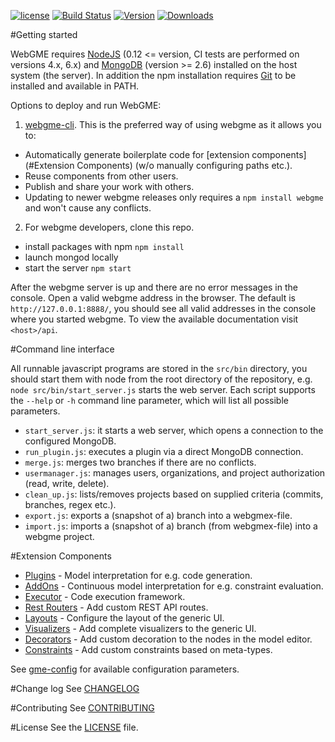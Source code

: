 [![license](https://img.shields.io/github/license/mashape/apistatus.svg?maxAge=2592000)](https://opensource.org/licenses/MIT)
[![Build Status](https://travis-ci.org/webgme/webgme.svg?branch=master)](https://travis-ci.org/webgme/webgme)
[![Version](https://badge.fury.io/js/webgme.svg)](https://www.npmjs.com/package/webgme)
[![Downloads](http://img.shields.io/npm/dm/webgme.svg?style=flat)](http://img.shields.io/npm/dm/webgme.svg?style=flat)

#Getting started

WebGME requires [NodeJS](https://nodejs.org/) (0.12 <= version, CI tests are performed on versions 4.x, 6.x) and [MongoDB](https://www.mongodb.com/) (version >= 2.6) installed on the host system (the server).
In addition the npm installation requires [Git](https://git-scm.com) to be installed and available in PATH.

Options to deploy and run WebGME:

1. [webgme-cli](https://github.com/webgme/webgme-cli). This is the preferred way of using webgme as it allows you to:
 * Automatically generate boilerplate code for [extension components](#Extension Components) (w/o manually configuring paths etc.).
 * Reuse components from other users.
 * Publish and share your work with others.
 * Updating to newer webgme releases only requires a `npm install webgme` and won't cause any conflicts.

2. For webgme developers, clone this repo.
 * install packages with npm `npm install`
 * launch mongod locally
 * start the server `npm start`

After the webgme server is up and there are no error messages in the console. Open a valid webgme address in the browser. The default is `http://127.0.0.1:8888/`, you should see all valid addresses in the console where you started webgme.
To view the available documentation visit `<host>/api`.

#Command line interface

All runnable javascript programs are stored in the `src/bin` directory, you should start them with node from the root directory of the repository, e.g. `node src/bin/start_server.js` starts the web server.
Each script supports the `--help` or `-h` command line parameter, which will list all possible parameters.

* `start_server.js`: it starts a web server, which opens a connection to the configured MongoDB.
* `run_plugin.js`: executes a plugin via a direct MongoDB connection.
* `merge.js`: merges two branches if there are no conflicts.
* `usermanager.js`: manages users, organizations, and project authorization (read, write, delete).
* `clean_up.js`: lists/removes projects based on supplied criteria (commits, branches, regex etc.).
* `export.js`: exports a (snapshot of a) branch into a webgmex-file.
* `import.js`: imports a (snapshot of a) branch (from webgmex-file) into a webgme project.

#Extension Components
* [Plugins](./src/plugin/README.md) - Model interpretation for e.g. code generation.
* [AddOns](./src/addon/README.md) - Continuous model interpretation for e.g. constraint evaluation.
* [Executor](./src/server/middleware/executor/Readme.md) - Code execution framework.
* [Rest Routers](./src/server/middleware/ExampleRestRouter.js) - Add custom REST API routes.
* [Layouts](./src/plugin/coreplugins/LayoutGenerator/LayoutGenerator.js) - Configure the layout of the generic UI.
* [Visualizers](./src/plugin/coreplugins/VisualizerGenerator/VisualizerGenerator.js) - Add complete visualizers to the generic UI.
* [Decorators](./src/plugin/coreplugins/DecoratorGenerator/DecoratorGenerator.js) - Add custom decoration to the nodes in the model editor.
* [Constraints](./src/plugin/coreplugins/ConstraintEvaluator/ConstraintEvaluator.js) - Add custom constraints based on meta-types.

See [gme-config](./config/README.md) for available configuration parameters.

#Change log
See [CHANGELOG](./CHANGELOG.md)

#Contributing
See [CONTRIBUTING](./CONTRIBUTING.md)

#License
See the [LICENSE](LICENSE) file.
